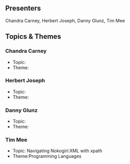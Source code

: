 ## Presenters

Chandra Carney, Herbert Joseph, Danny Glunz, Tim Mee

## Topics & Themes

### Chandra Carney

* Topic:
* Theme:

### Herbert Joseph

* Topic:
* Theme:

### Danny Glunz

* Topic:
* Theme:

### Tim Mee

* Topic: Navigating Nokogiri:XML with xpath
* Theme:Programming Languages
